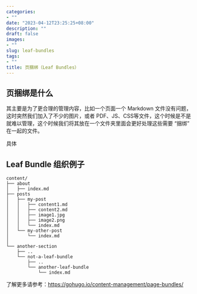 ```yaml
---
categories:
- ""
date: "2023-04-12T23:25:25+08:00"
description: ""
draft: false
images:
- ""
slug: leaf-bundles
tags:
- ""
title: 页捆绑（Leaf Bundles）
---
```


## 页捆绑是什么

其主要是为了更合理的管理内容，比如一个页面一个 Markdown 文件没有问题，这时突然我们加入了不少的图片，或者 PDF、JS、CSS等文件，这个时候是不是
就难以管理，这个时候我们将其放在一个文件夹里面会更好处理这些需要 “捆绑” 在一起的文件。

具体

## Leaf Bundle 组织例子

```text
content/
├── about
│   ├── index.md
├── posts
│   ├── my-post
│   │   ├── content1.md
│   │   ├── content2.md
│   │   ├── image1.jpg
│   │   ├── image2.png
│   │   └── index.md
│   └── my-other-post
│       └── index.md
│
└── another-section
    ├── ..
    └── not-a-leaf-bundle
        ├── ..
        └── another-leaf-bundle
            └── index.md
```

了解更多请参考：<https://gohugo.io/content-management/page-bundles/>
